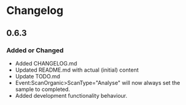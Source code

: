 # Changelog

## 0.6.3

### Added or Changed
- Added CHANGELOG.md
- Updated README.md with actual (initial) content
- Update TODO.md
- Event:ScanOrganic>ScanType="Analyse" will now always set the sample to completed.
- Added development functionality behaviour. 
